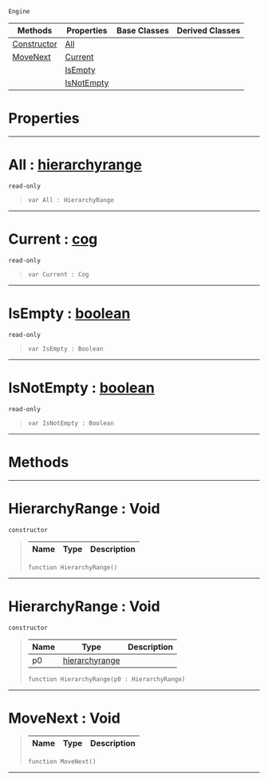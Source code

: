  `Engine`

|Methods|Properties|Base Classes|Derived Classes|
|---|---|---|---|
|[ Constructor](hierarchyrange.md#hierarchyrange-void)|[ All](hierarchyrange.md#all-zilch-engine-document)| | |
|[ MoveNext](hierarchyrange.md#movenext-void)|[ Current](hierarchyrange.md#current-zilch-engine-docu)| | |
| |[ IsEmpty](hierarchyrange.md#isempty-zilch-engine-docu)| | |
| |[ IsNotEmpty](hierarchyrange.md#isnotempty-zilch-engine-d)| | |


 #  Properties


---  
 #  All : [hierarchyrange](hierarchyrange.md)

 `read-only`

> 
> ```TS:Nada
> var All : HierarchyRange


---  
 #  Current : [cog](cog.md)

 `read-only`

> 
> ```TS:Nada
> var Current : Cog


---  
 #  IsEmpty : [boolean](../nada_base_types/boolean.md)

 `read-only`

> 
> ```TS:Nada
> var IsEmpty : Boolean


---  
 #  IsNotEmpty : [boolean](../nada_base_types/boolean.md)

 `read-only`

> 
> ```TS:Nada
> var IsNotEmpty : Boolean


---  
 #  Methods


---  
 #  HierarchyRange : Void

 `constructor`

> 
> |Name|Type|Description|
> |---|---|---|
> ```TS:Nada
> function HierarchyRange()
> ``` 


---  
 #  HierarchyRange : Void

 `constructor`

> 
> |Name|Type|Description|
> |---|---|---|
> |p0|[hierarchyrange](hierarchyrange.md)| |
> ```TS:Nada
> function HierarchyRange(p0 : HierarchyRange)
> ``` 


---  
 #  MoveNext : Void

> 
> |Name|Type|Description|
> |---|---|---|
> ```TS:Nada
> function MoveNext()
> ``` 


---  
 

 